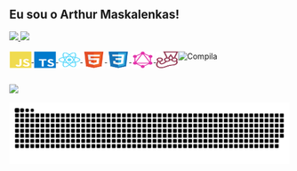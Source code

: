 ## Eu sou o Arthur Maskalenkas!



<div>
  <a href="https://github.com/Arthur-maskalenkas">
  <img height="180em" src="https://github-readme-stats.vercel.app/api?username=Arthur-maskalenkas&show_icons=true&theme=dracula&include_all_commits=true&count_private=true"/>
  <img height="180em" src="https://github-readme-stats.vercel.app/api/top-langs/?username=Arthur-maskalenkas&layout=compact&langs_count=7&theme=dracula"/>
</div>
<div style="display: inline_block"><br>
  <img align="center" alt="Js" height="30" width="40" src="https://raw.githubusercontent.com/devicons/devicon/master/icons/javascript/javascript-plain.svg">
  <img align="center" alt="Ts" height="30" width="40" src="https://raw.githubusercontent.com/devicons/devicon/master/icons/typescript/typescript-plain.svg">
  <img align="center" alt="React" height="30" width="40" src="https://raw.githubusercontent.com/devicons/devicon/master/icons/react/react-original.svg">
  <img align="center" alt="HTML" height="30" width="40" src="https://raw.githubusercontent.com/devicons/devicon/master/icons/html5/html5-original.svg">
  <img align="center" alt="CSS" height="30" width="40" src="https://raw.githubusercontent.com/devicons/devicon/master/icons/css3/css3-original.svg">
  <img align="center" alt="Grahpql" height="30" width="40" src="https://github.com/devicons/devicon/blob/master/icons/graphql/graphql-plain.svg">
  <img align="center" alt="Jest" height="30" width="40" src="https://github.com/devicons/devicon/blob/master/icons/jest/jest-plain.svg">
  <img width="200px" align="right" alt="Compila" src="http://clubedosgeeks.com.br/wp-content/uploads/2016/01/quando_compila.gif">
</div>
  
  ##
 
<div> 
  <a href="https://www.linkedin.com/in/arthur-maskalenkas-915431214/" target="_blank"><img src="https://img.shields.io/badge/-LinkedIn-%230077B5?style=for-the-badge&logo=linkedin&logoColor=white" target="_blank"></a> 
 
  ![Snake animation](https://github.com/Arthur-maskalenkas/Arthur-maskalenkas/blob/output/github-contribution-grid-snake.svg)
 
</div>
